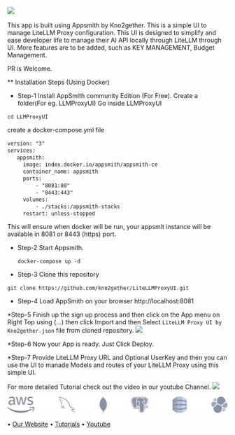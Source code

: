 ![](http://kno2gether.com/wp-content/uploads/2023/09/cropped-ideogram-4_clipdrop-background-removal_clipdrop-relight.png)

This app is built using Appsmith by Kno2gether. This is a simple UI to manage LiteLLM Proxy configuration. This UI is designed to simplify and ease developer life to manage their AI API locally through LiteLLM through UI.
More features are to be added, such as KEY MANAGEMENT, Budget Management. 

PR is Welcome.

** Installation Steps (Using Docker)

* Step-1
Install AppSmith community Edition (For Free).
Create a folder(For eg. LLMProxyUI)
Go inside LLMProxyUI
```
cd LLMProxyUI
```
create a docker-compose.yml file
```
version: "3"
services:
   appsmith:
     image: index.docker.io/appsmith/appsmith-ce
     container_name: appsmith
     ports:
         - "8081:80"
         - "8443:443"
     volumes:
         - ./stacks:/appsmith-stacks
     restart: unless-stopped
```
This will ensure when docker will be run, your appsmit instance will be available in 8081 or 8443 (https) port.

* Step-2
  Start Appsmith.
  ```
  docker-compose up -d
  ```
* Step-3
Clone this repository
```
git clone https://github.com/kno2gether/LiteLLMProxyUI.git
```

* Step-4
Load AppSmith on your browser http://localhost:8081


*Step-5
Finish up the sign up process and then click on the App menu on Right Top using (...) then click Import and then Select ```LiteLLM Proxy UI by Kno2gether.json``` file from cloned repository.
![](https://github.com/kno2gether/LiteLLMProxyUI/blob/master/appsmith_import.png)

*Step-6
Now your App is ready. Just Click Deploy.

*Step-7
Provide LiteLLM Proxy URL and Optional UserKey and then you can use the UI to manade Models and routes of your LiteLLM Proxy using this simple UI.


For more detailed Tutorial check out the video in our youtube Channel. 
![](https://www.youtube.com/watch?v=-Wo025I-_I4)


![](https://raw.githubusercontent.com/appsmithorg/appsmith/release/static/images/integrations.png)

• [Our Website](https://kno2gether.com)  • [Tutorials](https://www.youtube.com/channel/UCxgkN3luQgLQOd_L7tbOdhQ) • [Youtube]([https://www.youtube.com/appsmith](https://www.youtube.com/channel/UCxgkN3luQgLQOd_L7tbOdhQ))

